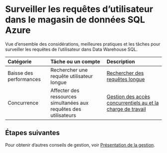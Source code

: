 <properties
   pageTitle="Surveiller les requêtes utilisateur dans SQL Azure Data Warehouse | Microsoft Azure"
   description="Vue d’ensemble des considérations, meilleures pratiques et les tâches pour surveiller les requêtes de l’utilisateur dans le magasin de données SQL Azure"
   services="sql-data-warehouse"
   documentationCenter="NA"
   authors="jrowlandjones"
   manager="barbkess"
   editor=""/>

<tags
   ms.service="sql-data-warehouse"
   ms.devlang="NA"
   ms.topic="article"
   ms.tgt_pltfrm="NA"
   ms.workload="data-services"
   ms.date="08/17/2016"
   ms.author="jrj;barbkess;sonyama"/>

# <a name="monitor-user-queries-in-azure-sql-data-warehouse"></a>Surveiller les requêtes d’utilisateur dans le magasin de données SQL Azure

Vue d’ensemble des considérations, meilleures pratiques et les tâches pour surveiller les requêtes de l’utilisateur dans Data Warehouse SQL.



| Catégorie                | Tâche ou un compte                           | Description  |
| :-----------------------| :---------------------------------------------- | :----------- |
| Baisse des performances        | Rechercher une requête utilisateur longue                  | [Rechercher des requêtes longue][] |
| Concurrence             | Affecter des ressources simultanées aux requêtes des utilisateurs     | [Gestion des accès concurrentiels au et la charge de travail][] |






## <a name="next-steps"></a>Étapes suivantes

Pour obtenir d’autres conseils de gestion, voir [Présentation de la gestion][].

<!--Image references-->

<!--Article references-->
[Rechercher des requêtes longue]: sql-data-warehouse-manage-monitor.md
[Gestion des accès concurrentiels au et la charge de travail]: sql-data-warehouse-develop-concurrency.md
[Présentation de la gestion]: sql-data-warehouse-overview-manage.md

<!--MSDN references-->


<!--Other Web references-->
